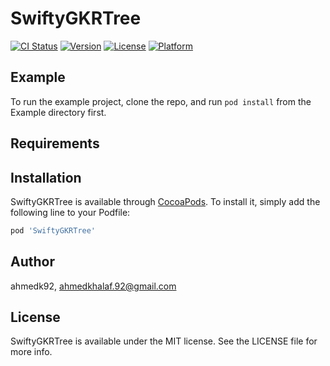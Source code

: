 # SwiftyGKRTree

[![CI Status](https://img.shields.io/travis/ahmedk92/SwiftyGKRTree.svg?style=flat)](https://travis-ci.org/ahmedk92/SwiftyGKRTree)
[![Version](https://img.shields.io/cocoapods/v/SwiftyGKRTree.svg?style=flat)](https://cocoapods.org/pods/SwiftyGKRTree)
[![License](https://img.shields.io/cocoapods/l/SwiftyGKRTree.svg?style=flat)](https://cocoapods.org/pods/SwiftyGKRTree)
[![Platform](https://img.shields.io/cocoapods/p/SwiftyGKRTree.svg?style=flat)](https://cocoapods.org/pods/SwiftyGKRTree)

## Example

To run the example project, clone the repo, and run `pod install` from the Example directory first.

## Requirements

## Installation

SwiftyGKRTree is available through [CocoaPods](https://cocoapods.org). To install
it, simply add the following line to your Podfile:

```ruby
pod 'SwiftyGKRTree'
```

## Author

ahmedk92, ahmedkhalaf.92@gmail.com

## License

SwiftyGKRTree is available under the MIT license. See the LICENSE file for more info.
